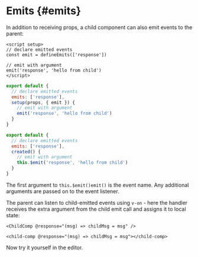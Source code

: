 # Emits {#emits}

In addition to receiving props, a child component can also emit events to the parent:

```vue
<script setup>
// declare emitted events
const emit = defineEmits(['response'])

// emit with argument
emit('response', 'hello from child')
</script>
```

```js
export default {
  // declare emitted events
  emits: ['response'],
  setup(props, { emit }) {
    // emit with argument
    emit('response', 'hello from child')
  }
}
```

```js
export default {
  // declare emitted events
  emits: ['response'],
  created() {
    // emit with argument
    this.$emit('response', 'hello from child')
  }
}
```

The first argument to <span class="options-api">`this.$emit()`</span><span class="composition-api">`emit()`</span> is the event name. Any additional arguments are passed on to the event listener.

The parent can listen to child-emitted events using `v-on` - here the handler receives the extra argument from the child emit call and assigns it to local state:

```vue-html
<ChildComp @response="(msg) => childMsg = msg" />
```

```vue-html
<child-comp @response="(msg) => childMsg = msg"></child-comp>
```

Now try it yourself in the editor.
